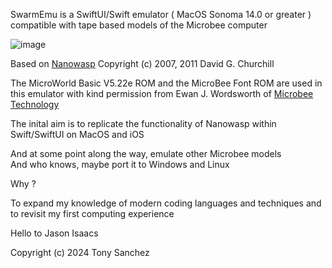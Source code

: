 
SwarmEmu is a SwiftUI/Swift emulator ( MacOS Sonoma 14.0 or greater ) compatible with tape based models of the Microbee computer  

![image](https://github.com/fatherdougalmaguire/SwarmEmu/assets/144415904/02583830-edd1-4765-8f0b-ecf3ce2e0f9c)

Based on [Nanowasp](http://www.nanowasp.org) 
Copyright (c) 2007, 2011 David G. Churchill

The MicroWorld Basic V5.22e ROM and the MicroBee Font ROM are used in this emulator with kind permission from Ewan J. Wordsworth of [Microbee Technology](https://www.microbeetechnology.com.au/)

The inital aim is to replicate the functionality of Nanowasp within Swift/SwiftUI on MacOS and iOS

And at some point along the way, emulate other Microbee models  
And who knows, maybe port it to Windows and Linux  

Why ?

To expand my knowledge of modern coding languages and techniques and to revisit my first computing experience

Hello to Jason Isaacs

Copyright (c) 2024 Tony Sanchez
